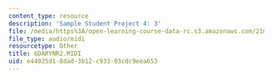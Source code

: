 ```yaml
---
content_type: resource
description: 'Sample Student Project 4: 3'
file: /media/https%3A/open-learning-course-data-rc.s3.amazonaws.com/21m-113-developing-musical-structures-fall-2002/e44025d18dad3b12c93303cdc9eea653_6DARYNR2.MIDI
file_type: audio/midi
resourcetype: Other
title: 6DARYNR2.MIDI
uid: e44025d1-8dad-3b12-c933-03cdc9eea653
---
```

